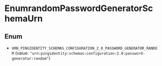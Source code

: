 

# EnumrandomPasswordGeneratorSchemaUrn

## Enum


* `URN_PINGIDENTITY_SCHEMAS_CONFIGURATION_2_0_PASSWORD_GENERATOR_RANDOM` (value: `"urn:pingidentity:schemas:configuration:2.0:password-generator:random"`)



